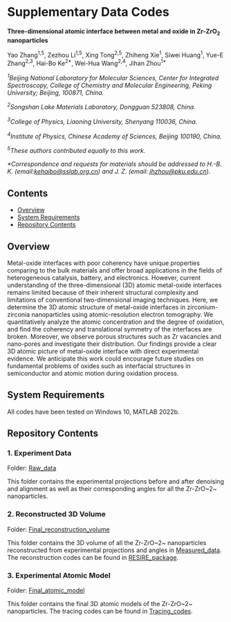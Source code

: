 
# Supplementary Data Codes 

**Three-dimensional atomic interface between metal and oxide in Zr-ZrO<sub>2</sub> nanoparticles**

Yao Zhang<sup>1,5</sup>, Zezhou Li<sup>1,5</sup>, Xing Tong<sup>2,5</sup>, Zhiheng Xie<sup>1</sup>, Siwei Huang<sup>1</sup>, Yue-E Zhang<sup>2,3</sup>, Hai-Bo Ke<sup>2\*</sup>, Wei-Hua Wang<sup>2,4</sup>, Jihan Zhou<sup>1*</sup>

*<sup>1</sup>Beijing National Laboratory for Molecular Sciences, Center for Integrated Spectroscopy, College of Chemistry and Molecular Engineering, Peking University; Beijing, 100871, China.*

*<sup>2</sup>Songshan Lake Materials Laboratory, Dongguan 523808, China.*

*<sup>3</sup>College of Physics, Liaoning University, Shenyang 110036, China.*

*<sup>4</sup>Institute of Physics, Chinese Academy of Sciences, Beijing 100190, China.*

*<sup>5</sup>These authors contributed equally to this work.*

*\*Correspondence and requests for materials should be addressed to H.-B. K. (email:*[*kehaibo@sslab.org.cn*](mailto:kehaibo@sslab.org.cn)*) and J. Z. (email:* [*jhzhou@pku.edu.cn*](mailto:jhzhou@pku.edu.cn)).

## <a>Contents</a>

- [Overview](#Overview)
- [System Requirements](#System-Requirements)
- [Repository Contents](#Repository-Contents)

## <a>Overview</a>

Metal-oxide interfaces with poor coherency have unique properties comparing to the bulk materials and offer broad applications in the fields of heterogeneous catalysis, battery, and electronics. However, current understanding of the three-dimensional (3D) atomic metal-oxide interfaces remains limited because of their inherent structural complexity and limitations of conventional two-dimensional imaging techniques. Here, we determine the 3D atomic structure of metal-oxide interfaces in zirconium-zirconia nanoparticles using atomic-resolution electron tomography. We quantitatively analyze the atomic concentration and the degree of oxidation, and find the coherency and translational symmetry of the interfaces are broken. Moreover, we observe porous structures such as Zr vacancies and nano-pores and investigate their distribution. Our findings provide a clear 3D atomic picture of metal-oxide interface with direct experimental evidence. We anticipate this work could encourage future studies on fundamental problems of oxides such as interfacial structures in semiconductor and atomic motion during oxidation process. 

## <a>System Requirements</a>

All codes have been tested on Windows 10, MATLAB 2022b.

## <a>Repository Contents</a>

### 1. Experiment Data

Folder: [Raw_data](./1_Raw_data)

This folder contains the experimental projections before and after denoising and alignment as well as their corresponding angles for all the Zr-ZrO~2~ nanoparticles.

### 2. Reconstructed 3D Volume

Folder: [Final_reconstruction_volume](./2_Final_reconstruction_volume)

This folder contains the 3D volume of all the Zr-ZrO~2~ nanoparticles reconstructed from experimental projections and angles in [Measured_data](./1_Raw_data+Preprocessing_code). 
The reconstruction codes can be found in [RESIRE_package](https://github.com/AET-MetallicGlass/Supplementary-Data-Codes/tree/master/2_RESIRE_package).

### 3. Experimental Atomic Model

Folder: [Final_atomic_model](./3_Final_atomic_model)

This folder contains the final 3D atomic models of the Zr-ZrO~2~ nanoparticles. 
The tracing codes can be found in [Tracing_codes](https://github.com/AET-MetallicGlass/Supplementary-Data-Codes/tree/master/4_Tracing_and_classification).
